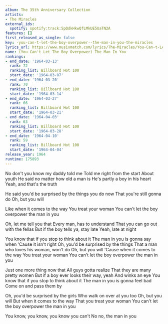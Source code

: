 ```yaml
---
album: The 35th Anniversary Collection
artists:
- The Miracles
external_ids:
  spotify: spotify:track:5pQdkHkwQfLMkUE5UaTN2A
features: []
first_released_as_single: false
key: -you-can-t-let-the-boy-overpower--the-man-in-you-the-miracles
lyrics_url: https://www.musixmatch.com/lyrics/The-Miracles/You-Can-t-Let-the-Boy-Overpower-The-Man-in-You
name: (You Can't Let The Boy Overpower) The Man In You
rankings:
- end_date: '1964-03-13'
  rank: 72
  ranking_list: Billboard Hot 100
  start_date: '1964-03-07'
- end_date: '1964-03-20'
  rank: 70
  ranking_list: Billboard Hot 100
  start_date: '1964-03-14'
- end_date: '1964-03-27'
  rank: 66
  ranking_list: Billboard Hot 100
  start_date: '1964-03-21'
- end_date: '1964-04-03'
  rank: 63
  ranking_list: Billboard Hot 100
  start_date: '1964-03-28'
- end_date: '1964-04-10'
  rank: 59
  ranking_list: Billboard Hot 100
  start_date: '1964-04-04'
release_year: 1964
runtime: 175893
---
```

No don't you know my daddy told me
Told me right from the start
About youth
He said no matter how old a man is
He's partly a boy in his heart
Yeah, and that's the truth

He said you'd be surprised by the things you do now
That you're still gonna do
Oh, but you will

Like when it comes to the way
You treat your woman
You can't let the boy overpower the man in you

Oh, let me tell you that
Every man, has to understand
That you can go out with the fellas
But if the boy tells ya, stay late
Yeah, late at night

You know that if you stop to think about it
The man in you is gonna say when
'Cause it isn't right
Oh, you'd be surprised by the things
That a man who loves his woman, won't do
Oh, but you will
'Cause when it comes to the way
You treat your woman
You can't let the boy overpower the man in you

Just one more thing now that
All guys gotta realize
That they are many pretty women
But if a boy ever looks their way, yeah
And winks an eye
You know that if you stop to think about it
The man in you is gonna feel bad
Come on and pass them by

Oh, you'd be surprised by the girls
Who walk on over at you too
Oh, but you will
But when it comes to the way
That you treat your woman
You can't let the boy overpower the man in you

You know, you know, you know you can't
No no, the man in you
